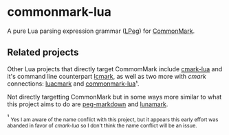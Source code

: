 # commonmark-lua

A pure Lua parsing expression grammar ([LPeg](http://www.inf.puc-rio.br/~roberto/lpeg/)) for [CommonMark](https://commonmark.org/).

## Related projects

Other Lua projects that directly target CommomMark include [cmark-lua](https://github.com/jgm/cmark-lua) and it's command line counterpart [lcmark](https://github.com/jgm/lcmark), as well as two more with *cmark* connections: [luacmark](https://github.com/jgm/luacmark) and [commonmark-lua](https://github.com/jgm/commonmark-lua)¹.

Not directly targetting CommonMark but in some ways more similar to what this project aims to do are [peg-markdown](https://github.com/jgm/peg-markdown) and [lunamark](https://github.com/jgm/lunamark).

¹ <sub>Yes I am aware of the name conflict with this project, but it appears this early effort was abanded in favor of *cmark-lua* so I don't think the name conflict will be an issue.</sub>
